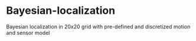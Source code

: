 # Bayesian-localization
Bayesian localization in 20x20 grid with pre-defined and discretized motion and sensor model
